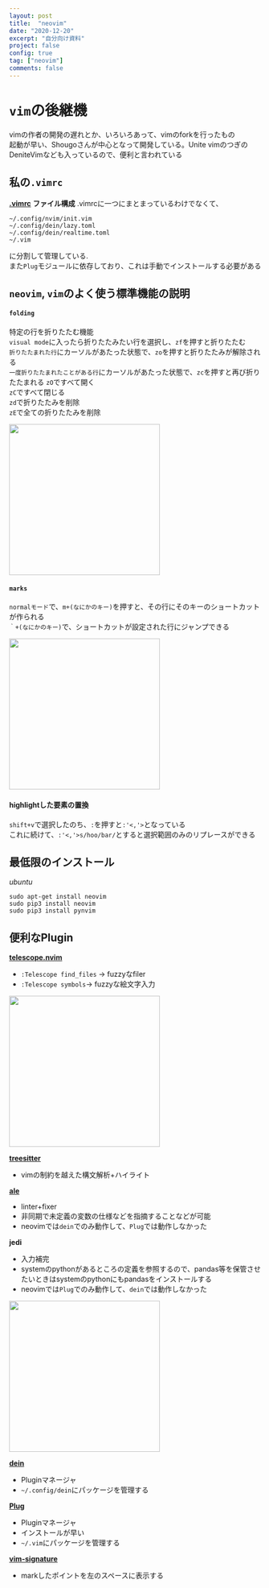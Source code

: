 ```yaml
---
layout: post
title:  "neovim"
date: "2020-12-20"
excerpt: "自分向け資料"
project: false
config: true
tag: ["neovim"]
comments: false
---
```


# `vim`の後継機

vimの作者の開発の遅れとか、いろいろあって、vimのforkを行ったもの  
起動が早い、Shougoさんが中心となって開発している。Unite vimのつぎのDeniteVimなども入っているので、便利と言われている  

## 私の`.vimrc`
[**.vimrc**](https://bitbucket.org/nardtree/gimpei-dot-files/src/master/files/nvim/init.vim)
**ファイル構成**
.vimrcに一つにまとまっているわけでなくて、
```console
~/.config/nvim/init.vim
~/.config/dein/lazy.toml
~/.config/dein/realtime.toml
~/.vim
```
に分割して管理している.  
また`Plug`モジュールに依存しており、これは手動でインストールする必要がある  

## `neovim`, `vim`のよく使う標準機能の説明

#### `folding`
特定の行を折りたたむ機能  
`visual mode`に入ったら折りたたみたい行を選択し、`zf`を押すと折りたたむ  
`折りたたまれた行`にカーソルがあたった状態で、`zo`を押すと折りたたみが解除される  
`一度折りたたまれたことがある行`にカーソルがあたった状態で、`zc`を押すと再び折りたたまれる
`zO`ですべて開く  
`zC`ですべて閉じる  
`zd`で折りたたみを削除  
`zE`で全ての折りたたみを削除  

<div>
  <img style="align: center !important; width: 300px !important;" src="https://user-images.githubusercontent.com/4949982/102696399-56353f80-4271-11eb-9494-e1421b8dd59e.png">
</div>

#### `marks`
`normalモード`で、`m+(なにかのキー)`を押すと、その行にそのキーのショートカットが作られる  
`｀+(なにかのキー)`で、ショートカットが設定された行にジャンプできる 
<div>
  <img style="align: center !important; width: 300px !important;" src="https://user-images.githubusercontent.com/4949982/102696399-56353f80-4271-11eb-9494-e1421b8dd59e.png">
</div>

#### highlightした要素の置換
`shift+v`で選択したのち、`:`を押すと`:'<,'>`となっている  
これに続けて、`:'<,'>s/hoo/bar/`とすると選択範囲のみのリプレースができる  

## 最低限のインストール
*ubuntu*
```console
sudo apt-get install neovim
sudo pip3 install neovim
sudo pip3 install pynvim
```

## 便利なPlugin

[**telescope.nvim**](https://github.com/nvim-telescope/telescope.nvim)  
 - `:Telescope find_files` -> fuzzyなfiler
 - `:Telescope symbols`-> fuzzyな絵文字入力

<div>
  <img style="align: center !important; width: 300px !important;" src="https://user-images.githubusercontent.com/4949982/102699852-90abd600-428b-11eb-9507-2217803eed84.png">
</div>

[**treesitter**](https://github.com/nvim-treesitter/nvim-treesitter)  
 - vimの制約を越えた構文解析+ハイライト

[**ale**](https://github.com/dense-analysis/ale)
 - linter+fixer 
 - 非同期で未定義の変数の仕様などを指摘することなどが可能
 - neovimでは`dein`でのみ動作して、`Plug`では動作しなかった  

**jedi**
 - 入力補完
 - systemのpythonがあるところの定義を参照するので、pandas等を保管させたいときはsystemのpythonにもpandasをインストールする
 - neovimでは`Plug`でのみ動作して、`dein`では動作しなかった  

<div>
  <img style="align: center !important; width: 300px !important;" src="https://user-images.githubusercontent.com/4949982/102708255-fd06f380-42e4-11eb-895a-9b95a30a6555.png">
</div>

[**dein**](https://github.com/Shougo/dein.vim)
 - Pluginマネージャ
 - `~/.config/dein`にパッケージを管理する

[**Plug**](https://github.com/junegunn/vim-plug)
 - Pluginマネージャ
 - インストールが早い
 - `~/.vim`にパッケージを管理する

[**vim-signature**](https://github.com/kshenoy/vim-signature)
 - markしたポイントを左のスペースに表示する　
